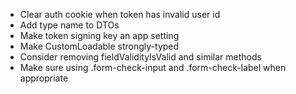 - Clear auth cookie when token has invalid user id
- Add type name to DTOs
- Make token signing key an app setting
- Make CustomLoadable strongly-typed
- Consider removing fieldValidityIsValid and similar methods
- Make sure using .form-check-input and .form-check-label when appropriate
